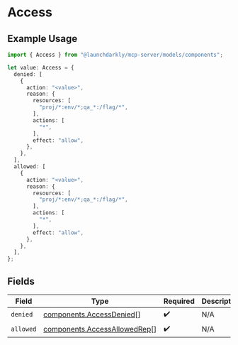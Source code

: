 # Access

## Example Usage

```typescript
import { Access } from "@launchdarkly/mcp-server/models/components";

let value: Access = {
  denied: [
    {
      action: "<value>",
      reason: {
        resources: [
          "proj/*:env/*;qa_*:/flag/*",
        ],
        actions: [
          "*",
        ],
        effect: "allow",
      },
    },
  ],
  allowed: [
    {
      action: "<value>",
      reason: {
        resources: [
          "proj/*:env/*;qa_*:/flag/*",
        ],
        actions: [
          "*",
        ],
        effect: "allow",
      },
    },
  ],
};
```

## Fields

| Field                                                                        | Type                                                                         | Required                                                                     | Description                                                                  |
| ---------------------------------------------------------------------------- | ---------------------------------------------------------------------------- | ---------------------------------------------------------------------------- | ---------------------------------------------------------------------------- |
| `denied`                                                                     | [components.AccessDenied](../../models/components/accessdenied.md)[]         | :heavy_check_mark:                                                           | N/A                                                                          |
| `allowed`                                                                    | [components.AccessAllowedRep](../../models/components/accessallowedrep.md)[] | :heavy_check_mark:                                                           | N/A                                                                          |
